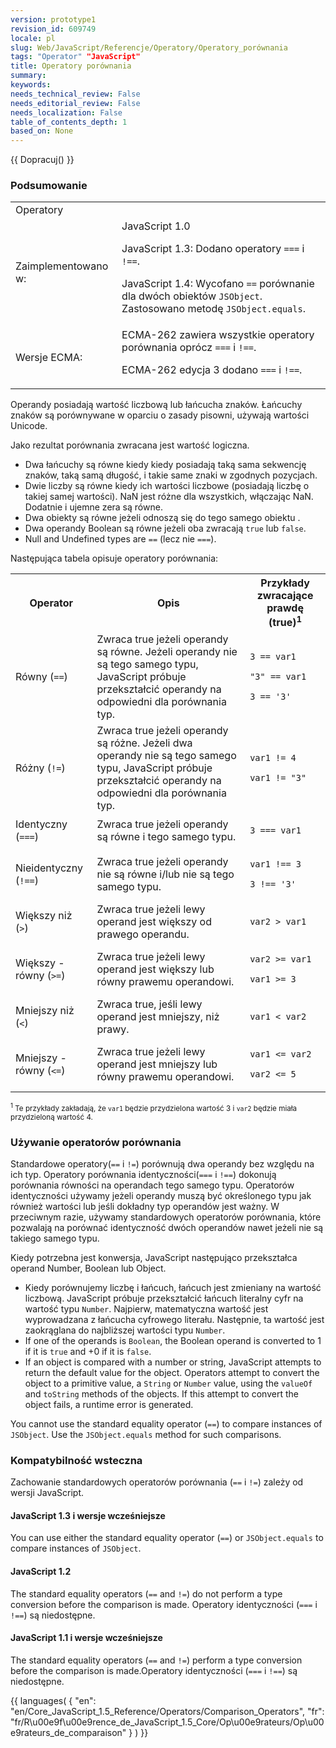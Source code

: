 ```yaml
---
version: prototype1
revision_id: 609749
locale: pl
slug: Web/JavaScript/Referencje/Operatory/Operatory_porównania
tags: "Operator" "JavaScript"
title: Operatory porównania
summary: 
keywords: 
needs_technical_review: False
needs_editorial_review: False
needs_localization: False
table_of_contents_depth: 1
based_on: None
---
```

<p>
{{ Dopracuj() }}
</p>
<h3 name="Podsumowanie"> Podsumowanie </h3>
<table class="fullwidth-table">
<tbody><tr>
<td class="header" colspan="2">Operatory</td>
</tr>
<tr>
<td>Zaimplementowano w:</td>
<td>JavaScript 1.0
<p>JavaScript 1.3: Dodano operatory <code>===</code> i <code>!==</code>.
</p><p>JavaScript 1.4: Wycofano <code>==</code> porównanie dla dwóch obiektów <code>JSObject</code>. Zastosowano metodę <code>JSObject.equals</code>.
</p>
</td>
</tr>
<tr>
<td>Wersje ECMA:</td>
<td>ECMA-262 zawiera wszystkie operatory porównania oprócz <code>===</code> i <code>!==</code>.
<p>ECMA-262 edycja 3 dodano <code>===</code> i <code>!==</code>.
</p>
</td>
</tr>
</tbody></table>
<p>Operandy posiadają wartość liczbową lub łańcucha znaków. Łańcuchy znaków są porównywane w oparciu o zasady pisowni, używają wartości Unicode. </p><p>Jako rezultat porównania zwracana jest wartość logiczna.
</p>
<ul><li> Dwa łańcuchy są równe kiedy kiedy posiadają taką sama sekwencję znaków, taką samą długość, i takie same znaki w zgodnych pozycjach.
</li><li> Dwie liczby są równe kiedy ich wartości liczbowe (posiadają liczbę o takiej samej wartości). NaN jest różne dla wszystkich, włączając NaN. Dodatnie i ujemne zera są równe.
</li><li> Dwa obiekty są równe jeżeli odnoszą się do tego samego obiektu .
</li><li> Dwa operandy Boolean są równe jeżeli oba zwracają <code>true</code> lub <code>false</code>.
</li><li> Null and Undefined types are <code>==</code> (lecz nie <code>===</code>).
</li></ul>
<p>Następująca tabela opisuje operatory porównania:
</p>
<table class="fullwidth-table">
<tbody><tr>
<th>Operator</th>
<th>Opis</th>
<th>Przykłady zwracające prawdę (true)<sup>1</sup></th>
</tr>
<tr>
<td>Równy (<code>==</code>)</td>
<td>Zwraca true jeżeli operandy są równe. Jeżeli operandy nie są tego samego typu, JavaScript próbuje przekształcić operandy na odpowiedni dla porównania typ.</td>
<td>
<p><code>3 == var1<br>
"3" == var1<br>
3 == '3'<br></code>
</p>
</td>
</tr>
<tr>
<td>Różny (<code>!=</code>)</td>
<td>Zwraca true jeżeli operandy są różne. Jeżeli dwa operandy nie są tego samego typu, JavaScript próbuje przekształcić operandy na odpowiedni dla porównania typ.</td>
<td>
<p><code>var1 != 4<br>
var1 != "3"</code>
</p>
</td>
</tr>
<tr>
<td>Identyczny (<code>===</code>)</td>
<td>Zwraca true jeżeli operandy są równe i tego samego typu.</td>
<td>
<p><code>3 === var1</code>
</p>
</td>
</tr>
<tr>
<td>Nieidentyczny (<code>!==</code>)</td>
<td>Zwraca true jeżeli operandy nie są równe i/lub nie są tego samego typu.</td>
<td>
<p><code>var1 !== 3<br>
3 !== '3'</code>
</p>
</td>
</tr>
<tr>
<td>Większy niż (<code>&gt;</code>)</td>
<td>Zwraca true jeżeli lewy operand jest większy od prawego operandu.</td>
<td>
<p><code>var2 &gt; var1</code>
</p>
</td>
</tr>
<tr>
<td>Większy - równy (<code>&gt;=</code>)</td>
<td>Zwraca true jeżeli lewy operand jest większy lub równy prawemu operandowi.</td>
<td>
<p><code>var2 &gt;= var1<br>
var1 &gt;= 3</code>
</p>
</td>
</tr>
<tr>
<td>Mniejszy niż (<code>&lt;</code>)</td>
<td>Zwraca true, jeśli lewy operand jest mniejszy, niż prawy. </td>
<td>
<p><code>var1 &lt; var2</code>
</p>
</td>
</tr>
<tr>
<td>Mniejszy - równy (<code>&lt;=</code>)</td>
<td>Zwraca true jeżeli lewy operand jest mniejszy lub równy prawemu operandowi.</td>
<td>
<p><code>var1 &lt;= var2<br>
var2 &lt;= 5</code>
</p>
</td>
</tr>
</tbody></table>
<p><small><sup>1</sup> Te przykłady zakładają, że <code>var1</code> będzie przydzielona wartość 3 i <code>var2</code> będzie miała przydzieloną wartość 4.</small>
</p>
<h3 name="U.C5.BCywanie_operator.C3.B3w_por.C3.B3wnania"> Używanie operatorów porównania </h3>
<p>Standardowe operatory(<code>==</code> i <code>!=</code>) porównują dwa operandy bez względu na ich typ. Operatory porównania identyczności(<code>===</code> i <code>!==</code>) dokonują porównania równości na operandach tego samego typu. Operatorów identyczności używamy jeżeli operandy muszą być określonego typu jak również wartości lub jeśli dokładny typ operandów jest ważny. W przeciwnym razie, używamy standardowych operatorów porównania, które pozwalają na porównać identyczność dwóch operandów nawet jeżeli nie są takiego samego typu.
</p><p>Kiedy potrzebna jest konwersja, JavaScript następująco przekształca operand Number, Boolean lub Object.
</p>
<ul><li> Kiedy porównujemy liczbę i łańcuch, łańcuch jest zmieniany na wartość liczbową. JavaScript próbuje przekształcić łańcuch literalny cyfr na wartość typu <code>Number</code>. Najpierw, matematyczna wartość jest wyprowadzana z łańcucha cyfrowego literału. Następnie, ta wartość jest zaokrąglana do najbliższej wartości typu <code>Number</code>.
</li><li> If one of the operands is <code>Boolean</code>, the Boolean operand is converted to 1 if it is <code>true</code> and +0 if it is <code>false</code>.
</li><li> If an object is compared with a number or string, JavaScript attempts to return the default value for the object. Operators attempt to convert the object to a primitive value, a <code>String</code> or <code>Number</code> value, using the <code>valueOf</code> and <code>toString</code> methods of the objects. If this attempt to convert the object fails, a runtime error is generated.
</li></ul>
<p>You cannot use the standard equality operator (<code>==</code>) to compare instances of <code>JSObject</code>. Use the <code>JSObject.equals</code> method for such comparisons.
</p>
<h3 name="Kompatybilno.C5.9B.C4.87_wsteczna"> Kompatybilność wsteczna </h3>
<p>Zachowanie standardowych operatorów porównania (<code>==</code> i <code>!=</code>) zależy od wersji JavaScript.
</p>
<h4 name="JavaScript_1.3_i_wersje_wcze.C5.9Bniejsze"> JavaScript 1.3 i wersje wcześniejsze </h4>
<p>You can use either the standard equality operator (<code>==</code>) or <code>JSObject.equals</code> to compare instances of <code>JSObject</code>.
</p>
<h4 name="JavaScript_1.2"> JavaScript 1.2 </h4>
<p>The standard equality operators (<code>==</code> and <code>!=</code>) do not perform a type conversion before the comparison is made. Operatory identyczności (<code>===</code> i <code>!==</code>) są niedostępne.
</p>
<h4 name="JavaScript_1.1_i_wersje_wcze.C5.9Bniejsze"> JavaScript 1.1 i wersje wcześniejsze </h4>
<p>The standard equality operators (<code>==</code> and <code>!=</code>) perform a type conversion before the comparison is made.Operatory identyczności (<code>===</code> i <code>!==</code>) są niedostępne.
</p>{{ languages( { "en": "en/Core_JavaScript_1.5_Reference/Operators/Comparison_Operators", "fr": "fr/R\u00e9f\u00e9rence_de_JavaScript_1.5_Core/Op\u00e9rateurs/Op\u00e9rateurs_de_comparaison" } ) }}

